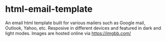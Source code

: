 # html-email-template
 An email html template built for various mailers such as Google mail, Outlook, Yahoo, etc. Resposive in different devices and featured in dark and light modes. Images are hosted online via  https://imgbb.com/
